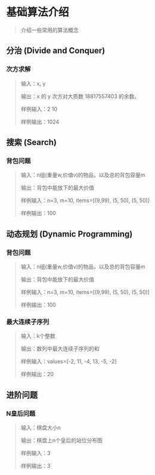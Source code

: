 # 基础算法介绍

> 介绍一些常用的算法概念


## 分治 (Divide and Conquer)

### 次方求解

> 输入：x, y
>
> 输出：x 的 y 次方对大质数 18817557403 的余数。
>
> 样例输入：2 10
>
> 样例输出：1024


## 搜索 (Search)

### 背包问题

> 输入：n组(重量w,价值v)的物品，以及总的背包容量m
>
> 输出：背包中能放下的最大价值
>
> 样例输入：n=3, m=10, items=[(9,99), (5, 50), (5, 50)]
>
> 样例输出：100


## 动态规划 (Dynamic Programming)

### 背包问题

> 输入：n组(重量w,价值v)的物品，以及总的背包容量m
>
> 输出：背包中能放下的最大价值
>
> 样例输入：n=3, m=10, items=[(9,99), (5, 50), (5, 50)]
>
> 样例输出：100

### 最大连续子序列

> 输入：k个整数
>
> 输出：数列中最大连续子序列的和
>
> 样例输入：values=[-2, 11, -4, 13, -5, -2]
>
> 样例输出：20


## 进阶问题

### N皇后问题

> 输入：棋盘大小n
>
> 输出：棋盘上n个皇后的站位分布图
>
> 样例输入：3
>
> 样例输出：3
